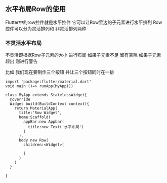 ## 水平布局Row的使用  
Flutter中的row控件就是水平控件 它可以让Row里边的子元素进行水平排列
Row控件可以分为灵活排列和 非灵活排列两种 
### 不灵活水平布局
不灵活即根据Row子元素的大小 进行布局 如果子元素不足 留有空隙 如果子元素超出 则进行警告

比如 我们现在要制作三个按钮 并让三个按钮同时在一排   
```
import 'package:flutter/material.dart'
void main ()=> runApp(MyApp())

class MyApp extends StatelessWidget{
  @override
  Widget build(BuildContext context){
    return MaterialApp(
      title:'Row Widget',
      home:Scaffold(
        appBar:new Appbar(
          title:new Text('水平布局')
        )
      ),
      body new Row(
        children:<Widget>[
          
        ]
      )
    )
  }

}


```